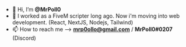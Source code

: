 - 👋 Hi, I’m **@MrPoll0**
- 👀 I worked as a FiveM scripter long ago. Now i'm moving into web development. (React, NextJS, Nodejs, Tailwind)
- 📫 How to reach me --> **mrp0ollo@gmail.com** / **MrPoll0#0207** (Discord)

<!---
MrPoll0/MrPoll0 is a ✨ special ✨ repository because its `README.md` (this file) appears on your GitHub profile.
You can click the Preview link to take a look at your changes.
--->
